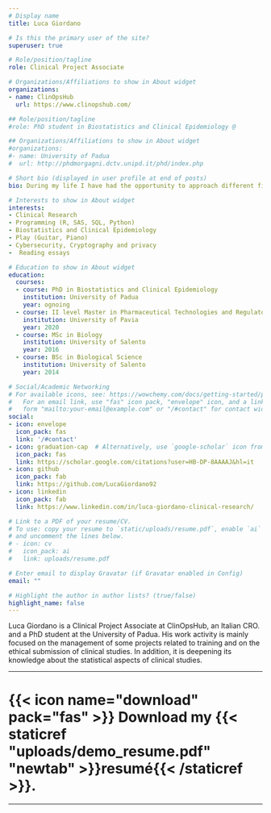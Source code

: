 ```yaml
---
# Display name
title: Luca Giordano

# Is this the primary user of the site?
superuser: true

# Role/position/tagline
role: Clinical Project Associate

# Organizations/Affiliations to show in About widget
organizations:
- name: ClinOpsHub
  url: https://www.clinopshub.com/

## Role/position/tagline
#role: PhD student in Biostatistics and Clinical Epidemiology @

## Organizations/Affiliations to show in About widget
#organizations:
#- name: University of Padua
#  url: http://phdmorgagni.dctv.unipd.it/phd/index.php

# Short bio (displayed in user profile at end of posts)
bio: During my life I have had the opportunity to approach different fields, such as biology, music, statistics and information technology; and I had the opportunity and the will to do everything with the utmost passion and dedication.

# Interests to show in About widget
interests:
- Clinical Research
- Programming (R, SAS, SQL, Python)
- Biostatistics and Clinical Epidemiology
- Play (Guitar, Piano)
- Cybersecurity, Cryptography and privacy
-  Reading essays

# Education to show in About widget
education:
  courses:
  - course: PhD in Biostatistics and Clinical Epidemiology
    institution: University of Padua
    year: ognoing
  - course: II level Master in Pharmaceutical Technologies and Regulatory Activities
    institution: University of Pavia
    year: 2020
  - course: MSc in Biology
    institution: University of Salento
    year: 2016
  - course: BSc in Biological Science
    institution: University of Salento
    year: 2014

# Social/Academic Networking
# For available icons, see: https://wowchemy.com/docs/getting-started/page-builder/#icons
#   For an email link, use "fas" icon pack, "envelope" icon, and a link in the
#   form "mailto:your-email@example.com" or "/#contact" for contact widget.
social:
- icon: envelope
  icon_pack: fas
  link: '/#contact'
- icon: graduation-cap  # Alternatively, use `google-scholar` icon from `ai` icon pack
  icon_pack: fas
  link: https://scholar.google.com/citations?user=HB-DP-8AAAAJ&hl=it
- icon: github
  icon_pack: fab
  link: https://github.com/LucaGiordano92
- icon: linkedin
  icon_pack: fab
  link: https://www.linkedin.com/in/luca-giordano-clinical-research/

# Link to a PDF of your resume/CV.
# To use: copy your resume to `static/uploads/resume.pdf`, enable `ai` icons in `params.toml`, 
# and uncomment the lines below.
# - icon: cv
#   icon_pack: ai
#   link: uploads/resume.pdf

# Enter email to display Gravatar (if Gravatar enabled in Config)
email: ""

# Highlight the author in author lists? (true/false)
highlight_name: false
---
```


Luca Giordano is a Clinical Project Associate at ClinOpsHub, an Italian CRO. and a PhD student at the University of Padua. His work activity is mainly focused on the management of some projects related to training and on the ethical submission of clinical studies. In addition, it is deepening its knowledge about the statistical aspects of clinical studies.

---
# {{< icon name="download" pack="fas" >}} Download my {{< staticref "uploads/demo_resume.pdf" "newtab" >}}resumé{{< /staticref >}}.
---
